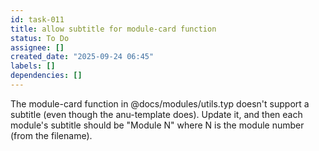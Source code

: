 ```yaml
---
id: task-011
title: allow subtitle for module-card function
status: To Do
assignee: []
created_date: "2025-09-24 06:45"
labels: []
dependencies: []
---
```


The module-card function in @docs/modules/utils.typ doesn't support a subtitle
(even though the anu-template does). Update it, and then each module's subtitle
should be "Module N" where N is the module number (from the filename).
